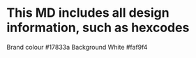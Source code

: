 # This MD includes all design information, such as hexcodes
Brand colour #17833a
Background White #faf9f4